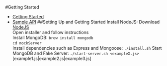 #Getting Started
* [Getting Started](#Setting-Up-and-Getting-Started "Setting up and getting started")
* [Sample API](API.md "Sample API document")
##Setting Up and Getting Started
Install NodeJS:
Download [NodeJS](http://nodejs.org/download)  
Open installer and follow instructions  
Install MongoDB:
`brew install mongodb`  
`cd mockServer`  
Install dependencies such as Express and Mongoose:
`./install.sh`
Start MongoDB and Fake Server:
`./start-server.sh <exampleX.js>` [example1.js|example2.js|example3.js]

